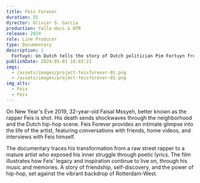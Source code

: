 ```yaml
---
title: Feis Forever
duration: 55
director: Olivier S. Garcia
production: Yalla docs & NTR
release: 2024
role: Line Producer
type: Documentary
description: |
  Fortuyn: Un Dutch tells the story of Dutch politician Pim Fortuyn from a bicultural perspective. Both in archival footage and interviews, we shift the narrative of Fortuyn by taking the viewpoint of people with a bicultural background as our starting point.
publishDate: 2024-05-01 16:03:21
imgs:
  - /assets/images/project-feisforever-01.png
  - /assets/images/project-feisforever-02.png
img_alts:
  - Feis
  - Feis
---
```


On New Year's Eve 2019, 32-year-old Faisal Mssyeh, better known as the rapper Feis is shot. His death sends shockwaves through the neighborhood and the Dutch hip-hop scene. Feis Forever provides an intimate glimpse into the life of the artist, featuring conversations with friends, home videos, and interviews with Feis himself.

The documentary traces his transformation from a raw street rapper to a mature artist who exposed his inner struggle through poetic lyrics. The film illustrates how Feis' legacy and inspiration continue to live on, through his music and memories. A story of friendship, self-discovery, and the power of hip-hop, set against the vibrant backdrop of Rotterdam-West.
